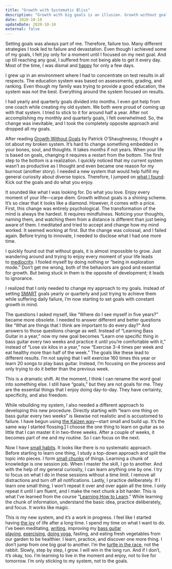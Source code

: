```yaml
---
title: "Growth with Systematic Bliss"
description: "Growth with big goals is an illusion. Growth without goals is too. We need the middle ground, and this is how I approach it."
date: 2020-10-10
updateDate: 2020-10-10
external: false
---
```


Setting goals was always part of me. Therefore, failure too. Many different strategies I took led to failure and devastation. Even though I achieved some of my goals, I felt joy only for a moment until I focused on my next goal. And up till reaching any goal, I suffered from not being able to get it every day. Most of the time, I was dismal and [happy](/a-life-without-problems-the-happiness/) for only a few days.

I grew up in an environment where I had to concentrate on test results in all respects. The education system was based on assessments, grading, and ranking. Even though my family was trying to provide a good education, the system was not the best. Everything around the system focused on results.

I had yearly and quarterly goals divided into months. I even got help from one coach while creating my old system. We both were proud of coming up with that system. I tried to stick to it for around half a year. After not accomplishing my monthly and quarterly goals, I felt overwhelmed. So, the change was inevitable, and I took the completely opposite approach and dropped all my goals.

After reading [Growth Without Goals](https://www.joincolossus.com/blog/posts/growth-without-goals) by Patrick O’Shaughnessy, I thought a lot about my broken system. It’s hard to change something embedded in your bones, soul, and thoughts. It takes months if not years. When your life is based on goals, changing it requires a restart from the bottom. The first step to the bottom is a realization. I quickly noticed that my current system wasn’t as productive as I thought and even became one reason for my burnout (another story). I needed a new system that would help fulfill my general curiosity about diverse topics. Therefore, I jumped on [what I found](https://jamesclear.com/goals-systems): Kick out the goals and do what you enjoy.

It sounded like what I was looking for. Do what you love. Enjoy every moment of your life—carpe diem. Growth without goals is a shining scheme. It’s so clear that it looks like a diamond. However, it comes with a price. First, this change was entirely psychological. The transformation of the mind is always the hardest. It requires mindfulness. Noticing your thoughts, naming them, and watching them from a distance is different than just being aware of them. I meditated and tried to accept and change how my mind worked. It seemed working at first. But the change was colossal, and I failed again. Before trying to innovate, I needed to disclose what I had one more time.

I quickly found out that without goals, it is almost impossible to grow. Just wandering around and trying to enjoy every moment of your life leads to [mediocrity](https://www.nateliason.com/blog/systems-without-goals). I fooled myself by doing nothing or “being in exploration mode.” Don’t get me wrong, both of the behaviors are good and essential for growth. But being stuck in them is the opposite of development; it leads to ignorance.

I realized that I only needed to change my approach to my goals. Instead of setting [SMART](https://www.mindtools.com/pages/article/smart-goals.htm) goals yearly or quarterly and just trying to achieve them while suffering daily failure, I’m now starting to set goals with constant growth in mind.

The questions I asked myself, like “Where do I see myself in five years?” became more obsolete. I needed to answer different and better questions like “What are things that I think are important to do every day?” And answers to those questions change as well. Instead of “Learning Bass Guitar in a year,” now my new goal becomes “Learn one specific thing in bass guitar every two weeks and practice it until you’re comfortable with it,” instead of “Lose six kilos in a year,” now “Exercise 3-4 times per week and eat healthy more than half of the week.” The goals like these lead to different results. I’m not saying that I will exercise 160 times this year or learn 20 songs to play bass guitar. Instead, I’m focusing on the process and only trying to do it better than the previous week.

This is a dramatic shift. At the moment, I think I can rename the word goal into something else. I still have “goals,” but they are not goals for me. They are the essential things that I enjoy doing day-to-day. They have certainty, specificity, and also freedom.

While rebuilding my system, I also needed a different approach to developing this new procedure. Directly starting with “learn one thing on bass guitar every two weeks” is likewise not realistic and is accustomed to failure. I have begun using [the Kaizen way](https://www.amazon.de/dp/B00GU2RHCG/ref=cm_sw_em_r_mt_dp_GFGEFb95G33DG)—start small and build up. It’s the same way I started flossing.[1](/growth-with-systematic-bliss/#fn-1) I choose the one thing to learn on guitar as so little that I can master it in two-three weeks. After a couple of weeks, it becomes part of me and my routine. So I can focus on the next.

Now I have [small habits](/why-is-writing-important/). It looks like there is no systematic approach. Before starting to learn one thing, I study a top-down approach and split the topic into pieces. I form [small chunks](https://www.wikiwand.com/en/Chunking_(psychology)) of things. Learning a chunk of knowledge is one session job. When I master the skill, I go to another. And with the help of my general curiosity, I can learn anything one by one. I try to focus on what I do in these sessions without a time limit. I remove all distractions and turn off all notifications. Lastly, I practice deliberately. If I learn one small thing, I won’t repeat it over and over again all the time. I only repeat it until I am fluent, and I make the next chunk a bit harder. This is what I’ve learned from the course “[Learning How to Learn](https://www.coursera.org/learn/learning-how-to-learn).” While learning the chunk of information, understand the basic idea, practice deliberately, and focus. It works like magic.

This is my new system, and it’s a work in progress. I feel like I started having [the joy](/a-life-without-problems-the-happiness/) of life after a long time. I spend my time on what I want to do. I’ve been meditating, [writing](/why-is-writing-important/), improving my [bass guitar playing](https://www.talkingbass.net/), [exercising](https://www.runtastic.com/), [doing yoga](https://www.youtube.com/user/yogawithadriene), fasting, and eating fresh vegetables from our garden to be healthier. I learn, practice, and discover one more thing. I don’t jump from one big goal to another. I’m the [turtle in the race](https://www.moralstories.org/the-rabbit-and-the-turtle/), not the rabbit. Slowly, step by step, I grow. I will win in the long run. And if I don’t, it’s okay, too. I’m learning to live in the moment and enjoy, not to live for tomorrow. I’m only sticking to my system, not to the goals.
